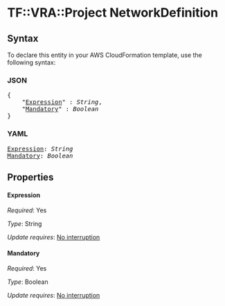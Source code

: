 # TF::VRA::Project NetworkDefinition

## Syntax

To declare this entity in your AWS CloudFormation template, use the following syntax:

### JSON

<pre>
{
    "<a href="#expression" title="Expression">Expression</a>" : <i>String</i>,
    "<a href="#mandatory" title="Mandatory">Mandatory</a>" : <i>Boolean</i>
}
</pre>

### YAML

<pre>
<a href="#expression" title="Expression">Expression</a>: <i>String</i>
<a href="#mandatory" title="Mandatory">Mandatory</a>: <i>Boolean</i>
</pre>

## Properties

#### Expression

_Required_: Yes

_Type_: String

_Update requires_: [No interruption](https://docs.aws.amazon.com/AWSCloudFormation/latest/UserGuide/using-cfn-updating-stacks-update-behaviors.html#update-no-interrupt)

#### Mandatory

_Required_: Yes

_Type_: Boolean

_Update requires_: [No interruption](https://docs.aws.amazon.com/AWSCloudFormation/latest/UserGuide/using-cfn-updating-stacks-update-behaviors.html#update-no-interrupt)

